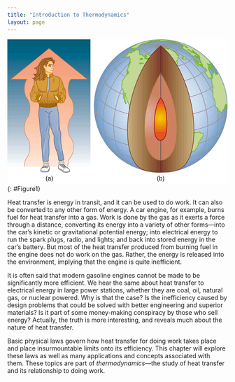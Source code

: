 ```yaml
---
title: "Introduction to Thermodynamics"
layout: page
---
```


![A steam engine and several passenger cars are shown traveling down a train track. The train has some people on board.](../resources/Figure_14_00_02.jpg "A steam engine uses heat transfer to do work. Tourists regularly ride this narrow-gauge steam engine train near the San Juan Skyway in Durango, Colorado, part of the National Scenic Byways Program. (credit: Dennis Adams)")
{: #Figure1}

Heat transfer is energy in transit, and it can be used to do work. It can also
be converted to any other form of energy. A car engine, for example, burns fuel
for heat transfer into a gas. Work is done by the gas as it exerts a force
through a distance, converting its energy into a variety of other forms—into the
car’s kinetic or gravitational potential energy; into electrical energy to run
the spark plugs, radio, and lights; and back into stored energy in the car’s
battery. But most of the heat transfer produced from burning fuel in the engine
does not do work on the gas. Rather, the energy is released into the
environment, implying that the engine is quite inefficient.

It is often said that modern gasoline engines cannot be made to be significantly
more efficient. We hear the same about heat transfer to electrical energy in
large power stations, whether they are coal, oil, natural gas, or nuclear
powered. Why is that the case? Is the inefficiency caused by design problems
that could be solved with better engineering and superior materials? Is it part
of some money-making conspiracy by those who sell energy? Actually, the truth is
more interesting, and reveals much about the nature of heat transfer.

Basic physical laws govern how heat transfer for doing work takes place and
place insurmountable limits onto its efficiency. This chapter will explore these
laws as well as many applications and concepts associated with them. These
topics are part of *thermodynamics*—the study of heat transfer and its
relationship to doing work.
